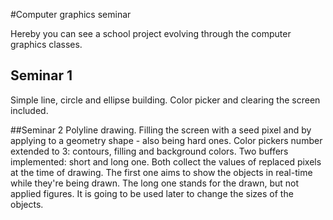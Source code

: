 #Computer graphics seminar

Hereby you can see a school project evolving through the computer graphics classes.

## Seminar 1
Simple line, circle and ellipse building. Color picker and clearing the screen included.

##Seminar 2
Polyline drawing. Filling the screen with a seed pixel and by applying to a geometry shape - also being hard ones. 
Color pickers number extended to 3: contours, filling and background colors.
Two buffers implemented: short and long one. Both collect the values of replaced pixels at the time of drawing.
The first one aims to show the objects in real-time while they're being drawn. 
The long one stands for the drawn, but not applied figures. It is going to be used later to change the sizes of the objects.
